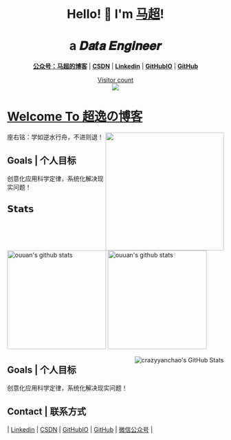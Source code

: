 
<h1 align="center"> Hello! 👋  I'm <a href="https://github.com/crazyyanchao">马超</a>!</h1>
<h1 align="center">a 𝑫𝒂𝒕𝒂 𝑬𝒏𝒈𝒊𝒏𝒆𝒆𝒓  </h1>

<p align="center">
  <strong><a href="https://img-blog.csdnimg.cn/20210418163715965.gif">公众号：马超的博客</a></strong> |
  <strong><a href="https://yc-ma.blog.csdn.net">CSDN</a></strong> |
  <strong><a href="https://www.linkedin.com/in/yanchao-ma-0624b3b7/">Linkedin</a></strong> |
  <strong><a href="https://crazyyanchao.github.io/blog">GitHubIO</a></strong>  |
  <strong><a href="https://github.com/crazyyanchao">GitHub</a></strong>  
</p>

<a href="https://alili.tech"><p align="center"> Visitor count<br> <img src="https://profile-counter.glitch.me/crazyyanchao/count.svg" /></a>

#  [Welcome To 超逸の博客](https://yangchaoyi.vip/)
<a href="https://alili.tech"><img src="https://media.giphy.com/media/SWoSkN6DxTszqIKEqv/giphy.gif" align="right" height="275" /></a>

座右铭：学如逆水行舟，不进则退！
## Goals | 个人目标
创意化应用科学定律，系统化解决现实问题！


## 𝗦𝘁𝗮𝘁𝘀

<p align="left">
<img alt="ouuan's github stats" height='230' src="https://github-readme-stats.vercel.app/api?username=Chocolate1999&show_icons=true&include_all_commits=true">
<img alt="ouuan's github stats" height='230' src="https://github-readme-stats.vercel.app/api/top-langs/?username=Chocolate1999">
</p>




<img align="right" src="https://github-readme-stats.vercel.app/api?username=crazyyanchao&show_icons=true&icon_color=805AD5&text_color=2edfa3&bg_color=ffffff&hide_title=true&title_color=20a0ff" alt="crazyyanchao's GitHub Stats">

## Goals | 个人目标
创意化应用科学定律，系统化解决现实问题！

## Contact | 联系方式

| [Linkedin](https://www.linkedin.com/in/yanchao-ma-0624b3b7/) | [CSDN](https://yc-ma.blog.csdn.net) | [GitHubIO](https://crazyyanchao.github.io/blog) | [GitHub](https://github.com/crazyyanchao) | [微信公众号](https://img-blog.csdnimg.cn/20210418163715965.gif) |
